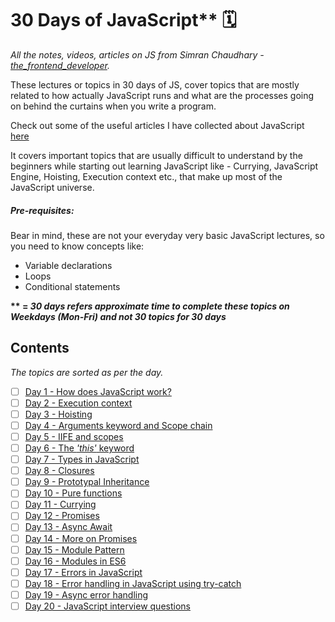 # 30 Days of JavaScript** 🗓

_All the notes, videos, articles on JS from Simran Chaudhary - [the_frontend_developer](https://www.instagram.com/the_frontend_developer/)._

These lectures or topics in 30 days of JS, cover topics that are mostly related to how actually JavaScript runs and what are the processes going on behind the curtains when you write a program.

Check out some of the useful articles I have collected about JavaScript [here]()

It covers important topics that are usually difficult to understand by the beginners while starting out learning JavaScript like - Currying, JavaScript Engine, Hoisting, Execution context etc., that make up most of the JavaScript universe.
##### Pre-requisites:

Bear in mind, these are not your everyday very basic JavaScript lectures, so you need to know concepts like:

- Variable declarations
- Loops
- Conditional statements

__** = _30 days refers approximate time to complete these topics on Weekdays (Mon-Fri) and not 30 topics for 30 days___

## Contents

_The topics are sorted as per the day._

- [ ] [Day 1 - How does JavaScript work?](https://github.com/Quadrified/30-Days-of-JS/tree/main/Day-1)
- [ ] [Day 2 - Execution context](https://github.com/Quadrified/30-Days-of-JS/tree/main/Day-2)
- [ ] [Day 3 - Hoisting](https://github.com/Quadrified/30-Days-of-JS/tree/main/Day-3)
- [ ] [Day 4 - Arguments keyword and Scope chain](https://github.com/Quadrified/30-Days-of-JS/tree/main/Day-4)
- [ ] [Day 5 - IIFE and scopes](https://github.com/Quadrified/30-Days-of-JS/tree/main/Day-5)
- [ ] [Day 6 - The _'this'_ keyword](https://github.com/Quadrified/30-Days-of-JS/tree/main/Day-6)
- [ ] [Day 7 - Types in JavaScript](https://github.com/Quadrified/30-Days-of-JS/tree/main/Day-7)
- [ ] [Day 8 - Closures](https://github.com/Quadrified/30-Days-of-JS/tree/main/Day-8)
- [ ] [Day 9 - Prototypal Inheritance](https://github.com/Quadrified/30-Days-of-JS/tree/main/Day-9)
- [ ] [Day 10 - Pure functions](https://github.com/Quadrified/30-Days-of-JS/tree/main/_Day-10)
- [ ] [Day 11 - Currying](https://github.com/Quadrified/30-Days-of-JS/tree/main/_Day-11)
- [ ] [Day 12 - Promises](https://github.com/Quadrified/30-Days-of-JS/tree/main/_Day-12)
- [ ] [Day 13 - Async Await](https://github.com/Quadrified/30-Days-of-JS/tree/main/_Day-13)
- [ ] [Day 14 - More on Promises](https://github.com/Quadrified/30-Days-of-JS/tree/main/_Day-14)
- [ ] [Day 15 - Module Pattern](https://github.com/Quadrified/30-Days-of-JS/tree/main/_Day-15)
- [ ] [Day 16 - Modules in ES6](https://github.com/Quadrified/30-Days-of-JS/tree/main/_Day-16)
- [ ] [Day 17 - Errors in JavaScript](https://github.com/Quadrified/30-Days-of-JS/tree/main/_Day-17)
- [ ] [Day 18 - Error handling in JavaScript using try-catch](https://github.com/Quadrified/30-Days-of-JS/tree/main/_Day-18)
- [ ] [Day 19 - Async error handling](https://github.com/Quadrified/30-Days-of-JS/tree/main/_Day-19)
- [ ] [Day 20 - JavaScript interview questions](https://github.com/Quadrified/30-Days-of-JS/tree/main/_Day-20)
